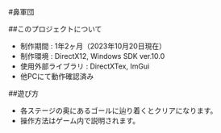 #鼻軍団

##このプロジェクトについて
- 制作期間 : 1年2ヶ月（2023年10月20日現在）
- 制作環境 : DirectX12, Windows SDK ver.10.0
- 使用外部ライブラリ : DirectXTex, ImGui
- 他PCにて動作確認済み

##遊び方
- 各ステージの奥にあるゴールに辿り着くとクリアになります。
- 操作方法はゲーム内で説明されます。